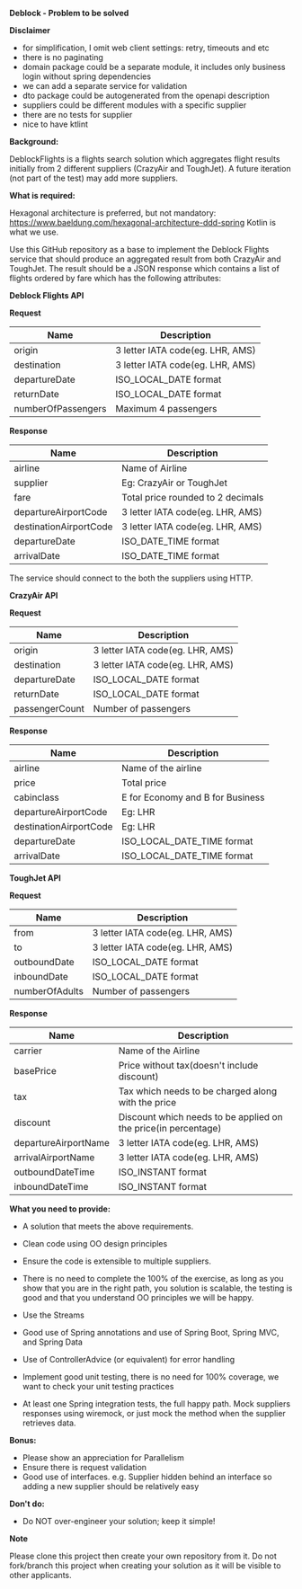 **Deblock - Problem to be solved**

**Disclaimer**
- for simplification, I omit web client settings: retry, timeouts and etc
- there is no paginating
- domain package could be a separate module, it includes only business login without spring dependencies
- we can add a separate service for validation
- dto package could be autogenerated from the openapi description
- suppliers could be different modules with a specific supplier
- there are no tests for supplier
- nice to have ktlint

**Background:**

DeblockFlights is a flights search solution which aggregates flight results initially from 2 different suppliers (CrazyAir and ToughJet). A future iteration (not part of the test) may add more suppliers.


**What is required:**

Hexagonal architecture is preferred, but not mandatory: https://www.baeldung.com/hexagonal-architecture-ddd-spring
Kotlin is what we use.

Use this GitHub repository as a base to implement the Deblock Flights service that should produce an aggregated result from both CrazyAir and ToughJet.
The result should be a JSON response which contains a list of flights ordered by fare which has the following attributes:

**Deblock Flights API**

**Request**

| Name | Description |
| ------ | ------ |
| origin | 3 letter IATA code(eg. LHR, AMS) |
| destination | 3 letter IATA code(eg. LHR, AMS) |
| departureDate | ISO_LOCAL_DATE format |
| returnDate | ISO_LOCAL_DATE format |
| numberOfPassengers | Maximum 4 passengers |

**Response**

| Name | Description |
| ------ | ------ |
| airline | Name of Airline |
| supplier | Eg: CrazyAir or ToughJet |
| fare | Total price rounded to 2 decimals |
| departureAirportCode | 3 letter IATA code(eg. LHR, AMS) |
| destinationAirportCode | 3 letter IATA code(eg. LHR, AMS) |
| departureDate | ISO_DATE_TIME format |
| arrivalDate | ISO_DATE_TIME format |

The service should connect to the both the suppliers using HTTP.

**CrazyAir API**

**Request**

| Name | Description |
| ------ | ------ |
| origin | 3 letter IATA code(eg. LHR, AMS) |
| destination | 3 letter IATA code(eg. LHR, AMS) |
| departureDate | ISO_LOCAL_DATE format |
| returnDate | ISO_LOCAL_DATE format |
| passengerCount | Number of passengers |

**Response**


| Name | Description |
| ------ | ------ |
| airline | Name of the airline |
| price | Total price |
| cabinclass | E for Economy and B for Business |
| departureAirportCode | Eg: LHR |
| destinationAirportCode | Eg: LHR |
| departureDate | ISO_LOCAL_DATE_TIME format |
| arrivalDate | ISO_LOCAL_DATE_TIME format |

**ToughJet API**

**Request**

| Name | Description |
| ------ | ------ |
| from | 3 letter IATA code(eg. LHR, AMS) |
| to | 3 letter IATA code(eg. LHR, AMS) |
| outboundDate |ISO_LOCAL_DATE format |
| inboundDate | ISO_LOCAL_DATE format |
| numberOfAdults | Number of passengers |

**Response**

| Name | Description |
| ------ | ------ |
| carrier | Name of the Airline |
| basePrice | Price without tax(doesn't include discount) |
| tax | Tax which needs to be charged along with the price |
| discount | Discount which needs to be applied on the price(in percentage) |
| departureAirportName | 3 letter IATA code(eg. LHR, AMS) |
| arrivalAirportName | 3 letter IATA code(eg. LHR, AMS) |
| outboundDateTime | ISO_INSTANT format |
| inboundDateTime | ISO_INSTANT format |

**What you need to provide:**

- A solution that meets the above requirements.
- Clean code using OO design principles
- Ensure the code is extensible to multiple suppliers.
- There is no need to complete the 100% of the exercise, as long as you show that you are in the right path, you solution is scalable, the testing is good and that you understand OO principles we will be happy.

- Use the Streams
- Good use of Spring annotations and use of Spring Boot, Spring MVC, and Spring Data
- Use of ControllerAdvice (or equivalent) for error handling


- Implement good unit testing, there is no need for 100% coverage, we want to check your unit testing practices
- At least one Spring integration tests, the full happy path. Mock suppliers responses using wiremock, or just mock the method when the supplier retrieves data.

**Bonus:**
- Please show an appreciation for Parallelism
- Ensure there is request validation
- Good use of interfaces. e.g. Supplier hidden behind an interface so adding a new supplier should be relatively easy
  
**Don't do:**
- Do NOT over-engineer your solution; keep it simple!

**Note**

Please clone this project then create your own repository from it. Do not fork/branch this project when creating your solution as it will be visible to other applicants.

